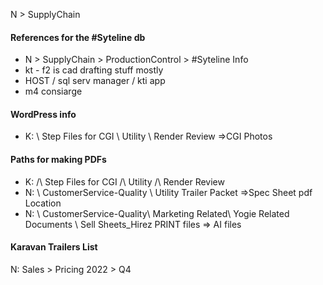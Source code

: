 N > SupplyChain

#### References for the #Syteline db
+ N > SupplyChain > ProductionControl > #Syteline Info
+ kt - f2 is cad drafting stuff mostly
+ HOST / sql serv manager / kti app
+ m4 consiarge


#### WordPress info
+ K: \ Step Files for CGI \ Utility \ Render Review =>CGI Photos

#### Paths for making PDFs
+ K: /\ Step Files for CGI /\ Utility /\ Render Review
+ N: \ CustomerService-Quality \ Utility Trailer Packet =>Spec Sheet pdf Location
+ N: \ CustomerService-Quality\ Marketing Related\ Yogie Related Documents \ Sell Sheets_Hirez PRINT files => AI files

#### Karavan Trailers List
N: Sales > Pricing 2022 > Q4